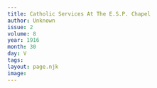 ```yaml
---
title: Catholic Services At The E.S.P. Chapel
author: Unknown
issue: 2
volume: 8
year: 1916
month: 30
day: V
tags:
layout: page.njk
image:
---
```





